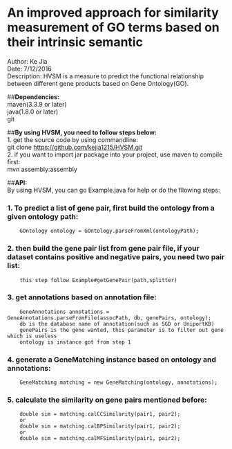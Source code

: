 # An improved approach for similarity measurement of GO terms based on their intrinsic semantic  
Author: Ke Jia  
Date: 7/12/2016  
Description: HVSM is a measure to predict the functional relationship between different gene products based on Gene Ontology(GO).  

##__Dependencies:__  
	maven(3.3.9 or later)  
	java(1.8.0 or later)  
	git  

##__By using HVSM, you need to follow steps below:__  
	1. get the source code by using commandline:   
		git clone https://github.com/kejia1215/HVSM.git  
	2. if you want to import jar package into your project, use maven to compile first:  
		mvn assembly:assembly  

##__API:__  
	By using HVSM, you can go Example.java for help or do the fllowing steps:
###	1. To predict a list of gene pair, first build the ontology from a given ontology path:  
		GOntology ontology = GOntology.parseFromXml(ontologyPath);  
###	2. then build the gene pair list from gene pair file, if your dataset contains positive and negative pairs, you need two pair list:  
		this step follow Example#getGenePair(path,splitter)  
###	3. get annotations based on annotation file:  
		GeneAnnotations annotations = GeneAnnotations.parseFromFile(assocPath, db, genePairs, ontology);  
		db is the database name of annotation(such as SGD or UniportKB)  
		genePairs is the gene wanted, this parameter is to filter out gene which is useless  
		ontology is instance got from step 1  
###	4. generate a GeneMatching instance based on ontology and annotations:  
		GeneMatching matching = new GeneMatching(ontology, annotations);  
###	5. calculate the similarity on gene pairs mentioned before:  
		double sim = matching.calCCSimilarity(pair1, pair2);  
		or  
		double sim = matching.calBPSimilarity(pair1, pair2);  
		or  
		double sim = matching.calMFSimilarity(pair1, pair2);  